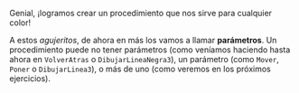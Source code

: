 Genial, ¡logramos crear un procedimiento que nos sirve para cualquier color!

A estos _agujeritos_, de ahora en más los vamos a llamar **parámetros**. Un procedimiento puede no tener parámetros (como veníamos haciendo hasta ahora en `VolverAtras` o `DibujarLineaNegra3`), un parámetro (como `Mover`, `Poner` o `DibujarLinea3`), o más de uno (como veremos en los próximos ejercicios).